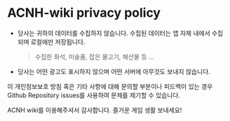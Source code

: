 # ACNH-wiki privacy policy

* 당사는 귀하의 데이터를 수집하지 않습니다. 수집된 데이터는 앱 자체 내에서 수집되며 로컬에만 저장됩니다.
    > 수집한 화석, 미술품, 잡은 물고기, 해산물 등 ...
* 당사는 어떤 광고도 표시하지 않으며 어떤 서버에 아무것도 보내지 않습니다. 

이 개인정보보호 방침 혹은 기타 사항에 대해 문의할 부분이나 피드백이 있는 경우 Github Repository issues를 사용하여 문제를 제기할 수 있습니다.

ACNH wiki를 이용해주셔서 감사합니다. 즐거운 게임 생활 보내세요!
